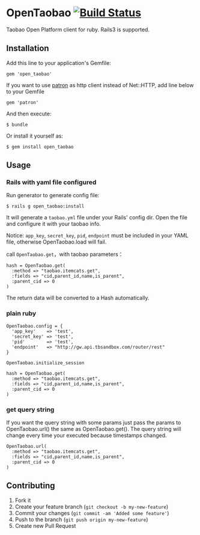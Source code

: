 OpenTaobao [![Build Status](https://secure.travis-ci.org/wongyouth/open_taobao.png?branch=master)](https://travis-ci.org/wongyouth/open_taobao)
==========

Taobao Open Platform client for ruby. Rails3 is supported.

## Installation

Add this line to your application's Gemfile:

    gem 'open_taobao'

If you want to use [patron][] as http client instead of Net::HTTP, add line below to your Gemfile

    gem 'patron'

And then execute:

    $ bundle

Or install it yourself as:

    $ gem install open_taobao

## Usage

### Rails with yaml file configured

Run generator to generate config file:

    $ rails g open_taobao:install

It will generate a `taobao.yml` file under your Rails' config dir.
Open the file and configure it with your taobao info.

Notice: `app_key`, `secret_key`, `pid`, `endpoint` must be included in your YAML file, otherwise OpenTaobao.load will fail.

call `OpenTaobao.get`，with taobao parameters：

    hash = OpenTaobao.get(
      :method => "taobao.itemcats.get",
      :fields => "cid,parent_id,name,is_parent",
      :parent_cid => 0
    )

The return data will be converted to a Hash automatically.

### plain ruby

    OpenTaobao.config = {
      'app_key'    => 'test',
      'secret_key' => 'test',
      'pid'        => 'test',
      'endpoint'   => "http://gw.api.tbsandbox.com/router/rest"
    }

    OpenTaobao.initialize_session

    hash = OpenTaobao.get(
      :method => "taobao.itemcats.get",
      :fields => "cid,parent_id,name,is_parent",
      :parent_cid => 0
    )

### get query string

If you want the query string with some params just pass the params to OpenTaobao.url() the same as OpenTaobao.get().
The query string will change every time your executed because timestamps changed.

    OpenTaobao.url(
      :method => "taobao.itemcats.get",
      :fields => "cid,parent_id,name,is_parent",
      :parent_cid => 0
    )

## Contributing

1. Fork it
2. Create your feature branch (`git checkout -b my-new-feature`)
3. Commit your changes (`git commit -am 'Added some feature'`)
4. Push to the branch (`git push origin my-new-feature`)
5. Create new Pull Request

[patron]: https://github.com/toland/patron
